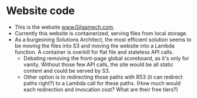 # Website code
- This is the website www.Gilgamech.com. 
- Currently this website is containerized, serving files from local storage. 
- As a burgeoning Solutions Architect, the most efficient solution seems to be moving the files into S3 and moving the website into a Lambda function. A container is overkill for flat file and stateless API calls.
	- Debating removing the front-page global scoreboard, as it's only for vanity. Without those few API calls, the site would be all static content and could be served by S3. 
	- Other option is to redirecting those paths with R53 (it can redirect paths right?) to a Lambda call for these paths. (How much would each redirection and invocation cost? What are their free tiers?)
